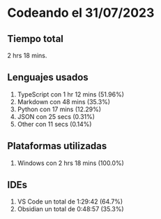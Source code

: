 # Codeando el 31/07/2023

## Tiempo total
2 hrs 18 mins.

## Lenguajes usados
1. TypeScript con 1 hr 12 mins (51.96%)
1. Markdown con 48 mins (35.3%)
1. Python con 17 mins (12.29%)
1. JSON con 25 secs (0.31%)
1. Other con 11 secs (0.14%)

## Plataformas utilizadas
1. Windows con 2 hrs 18 mins (100.0%)

## IDEs
1. VS Code un total de 1:29:42 (64.7%)
1. Obsidian un total de 0:48:57 (35.3%)
